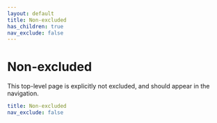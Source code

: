 ```yaml
---
layout: default
title: Non-excluded
has_children: true
nav_exclude: false
---
```

# Non-excluded

This top-level page is explicitly not excluded, and should appear in the navigation.

```yaml
title: Non-excluded
nav_exclude: false
```
